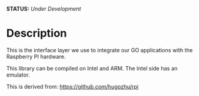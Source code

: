 **STATUS:** *Under Development*

# Description

This is the interface layer we use to integrate our GO applications with the Raspberry PI hardware. 

This library can be compiled on Intel and ARM.  The Intel side has an emulator. 

This is derived from: https://github.com/hugozhu/rpi
